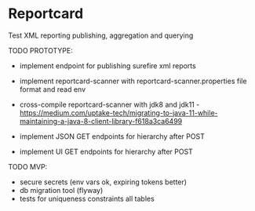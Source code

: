 # Reportcard
Test XML reporting publishing, aggregation and querying

TODO PROTOTYPE:

* implement endpoint for publishing surefire xml reports
* implement reportcard-scanner with reportcard-scanner.properties file format and read env

* cross-compile reportcard-scanner with jdk8 and jdk11 - https://medium.com/uptake-tech/migrating-to-java-11-while-maintaining-a-java-8-client-library-f618a3ca6499
* implement JSON GET endpoints for hierarchy after POST
* implement UI GET endpoints for hierarchy after POST

TODO MVP:
* secure secrets (env vars ok, expiring tokens better)
* db migration tool (flyway)
* tests for uniqueness constraints all tables
